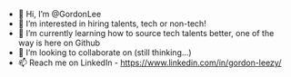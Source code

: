 - 👋 Hi, I’m @GordonLee
- 👀 I’m interested in hiring talents, tech or non-tech!
- 🌱 I’m currently learning how to source tech talents better, one of the way is here on Github
- 💞️ I’m looking to collaborate on (still thinking...)
- 📫 Reach me on LinkedIn - https://www.linkedin.com/in/gordon-leezy/

<!---
GordonLeeZeYee/GordonLeeZeYee is a ✨ special ✨ repository because its `README.md` (this file) appears on your GitHub profile.
You can click the Preview link to take a look at your changes.
--->
